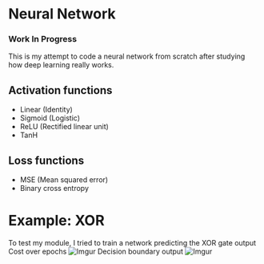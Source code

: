 # Neural Network
### Work In Progress
This is my attempt to code a neural network from scratch after studying how deep learning really works.

## Activation functions
* Linear (Identity)
* Sigmoid (Logistic)
* ReLU (Rectified linear unit)
* TanH

## Loss functions
* MSE (Mean squared error)
* Binary cross entropy

# Example: XOR
To test my module, I tried to train a network predicting the XOR gate output
Cost over epochs
![Imgur](https://i.imgur.com/VXcARZu.png)
Decision boundary output
![Imgur](https://i.imgur.com/wLL6cOD.png)

